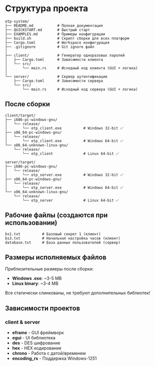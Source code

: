 # Структура проекта

```
otp-system/
├── README.md           # Полная документация
├── QUICKSTART.md       # Быстрый старт
├── EXAMPLES.md         # Примеры конфигурации
├── build.sh            # Скрипт сборки для всех платформ
├── Cargo.toml          # Workspace конфигурация
├── .gitignore          # Git ignore файл
│
├── client/             # Генератор одноразовых паролей
│   ├── Cargo.toml      # Зависимости клиента
│   └── src/
│       └── main.rs     # Исходный код клиента (GUI + логика)
│
└── server/             # Сервер аутентификации
    ├── Cargo.toml      # Зависимости сервера
    └── src/
        └── main.rs     # Исходный код сервера (GUI + логика)
```

## После сборки

```
client/target/
├── i686-pc-windows-gnu/
│   └── release/
│       └── otp_client.exe          # Windows 32-bit ✅
├── x86_64-pc-windows-gnu/
│   └── release/
│       └── otp_client.exe          # Windows 64-bit ✅
└── x86_64-unknown-linux-gnu/
    └── release/
        └── otp_client              # Linux 64-bit ✅

server/target/
├── i686-pc-windows-gnu/
│   └── release/
│       └── otp_server.exe          # Windows 32-bit ✅
├── x86_64-pc-windows-gnu/
│   └── release/
│       └── otp_server.exe          # Windows 64-bit ✅
└── x86_64-unknown-linux-gnu/
    └── release/
        └── otp_server              # Linux 64-bit ✅
```

## Рабочие файлы (создаются при использовании)

```
bs1.txt          # Базовый секрет 1 (клиент)
bs3.txt          # Начальная настройка часов (клиент)
database.txt     # База данных пользователей (сервер)
```

## Размеры исполняемых файлов

Приблизительные размеры после сборки:
- **Windows .exe**: ~3-5 MB
- **Linux binary**: ~3-4 MB

Все статически слинкованы, не требуют дополнительных библиотек!

## Зависимости проектов

### client & server
- **eframe** - GUI фреймворк
- **egui** - UI библиотека
- **des** - DES шифрование
- **hex** - HEX кодирование
- **chrono** - Работа с датой/временем
- **encoding_rs** - Поддержка Windows-1251

